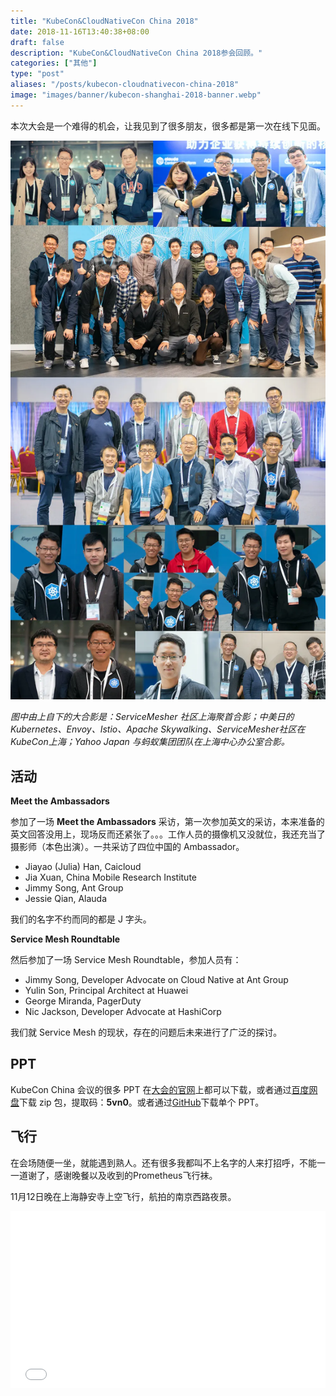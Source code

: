 ```yaml
---
title: "KubeCon&CloudNativeCon China 2018"
date: 2018-11-16T13:40:38+08:00
draft: false
description: "KubeCon&CloudNativeCon China 2018参会回顾。"
categories: ["其他"]
type: "post"
aliases: "/posts/kubecon-cloudnativecon-china-2018"
image: "images/banner/kubecon-shanghai-2018-banner.webp"
---
```


本次大会是一个难得的机会，让我见到了很多朋友，很多都是第一次在线下见面。

![KubeCon&CloudNativeCon China 上海 2018](kubecon-shanghai-2018-group.webp)

*图中由上自下的大合影是：ServiceMesher 社区上海聚首合影；中美日的Kubernetes、Envoy、Istio、Apache Skywalking、ServiceMesher社区在KubeCon上海；Yahoo Japan 与蚂蚁集团团队在上海中心办公室合影。*

## 活动

**Meet the Ambassadors**

参加了一场 **Meet the Ambassadors** 采访，第一次参加英文的采访，本来准备的英文回答没用上，现场反而还紧张了。。。工作人员的摄像机又没就位，我还充当了摄影师（本色出演）。一共采访了四位中国的 Ambassador。

- Jiayao (Julia) Han, Caicloud
- Jia Xuan, China Mobile Research Institute
- Jimmy Song, Ant Group
- Jessie Qian, Alauda

我们的名字不约而同的都是 J 字头。

**Service Mesh Roundtable**

然后参加了一场 Service Mesh Roundtable，参加人员有：

- Jimmy Song, Developer Advocate on Cloud Native at Ant Group 
- Yulin Son, Principal Architect at Huawei 
- George Miranda, PagerDuty 
- Nic Jackson, Developer Advocate at HashiCorp 

我们就 Service Mesh 的现状，存在的问题后未来进行了广泛的探讨。

## PPT

KubeCon China 会议的很多 PPT 在[大会的官网](https://www.lfasiallc.com/events/kubecon-cloudnativecon-china-2018/schedule-chinese/)上都可以下载，或者通过[百度网盘](https://pan.baidu.com/s/1oihwETA063WSFyigWsn8Mw)下载 zip 包，提取码：**5vn0**。或者通过[GitHub](https://github.com/bbotte/cncf-presentations/tree/master/KubeCon%2BCloudNativeCon-2018)下载单个 PPT。

## 飞行

在会场随便一坐，就能遇到熟人。还有很多我都叫不上名字的人来打招呼，不能一一道谢了，感谢晚餐以及收到的Prometheus飞行袜。

11月12日晚在上海静安寺上空飞行，航拍的南京西路夜景。

<div style="position: relative; padding-bottom: 56.25%; height: 0; overflow: hidden;">
  <iframe src="//player.bilibili.com/player.html?aid=36041724&cid=63259487&page=1" style="position: absolute; top: 0; left: 0; width: 100%; height: 100%; border:0;" allowfullscreen title="Jimmy Song的航拍视频"></iframe>
</div>
